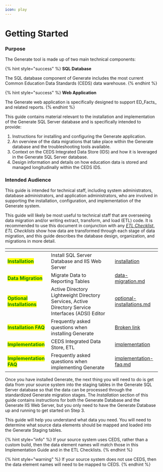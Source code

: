 ```yaml
---
icon: play
---
```


# Getting Started

### Purpose <a href="#toc108711235" id="toc108711235"></a>

The Generate tool is made up of two main technical components:

{% hint style="success" %}
**SQL Database**

The SQL database component of Generate includes the most current Common Education Data Standards (CEDS) data warehouse.
{% endhint %}

{% hint style="success" %}
**Web Application**

The Generate web application is specifically designed to support ED_Facts_ and related reports.
{% endhint %}

This guide contains material relevant to the installation and implementation of the Generate SQL Server database and is specifically intended to provide:

1. Instructions for installing and configuring the Generate application.
2. An overview of the data migrations that take place within the Generate database and the troubleshooting tools available.
3. Context on the CEDS Integrated Data Store (IDS) and how it is leveraged in the Generate SQL Server database.
4. Design information and details on how education data is stored and managed longitudinally within the CEDS IDS.

### Intended Audience <a href="#toc113451489" id="toc113451489"></a>

This guide is intended for technical staff, including system administrators, database administrators, and application administrators, who are involved in supporting the installation, configuration, and implementation of the Generate system.

This guide will likely be most useful to technical staff that are overseeing data migration and/or writing extract, transform, and load (ETL) code. It is recommended to use this document in conjunction with any [_ETL Checklist_.](https://ciidta.communities.ed.gov/#communities/pdc/documents/17074) _ETL Checklists_ show how data are transformed through each stage of data migration, and this guide describes the database design, organization, and migrations in more detail.

<table data-view="cards"><thead><tr><th></th><th></th><th></th><th data-hidden data-card-target data-type="content-ref"></th></tr></thead><tbody><tr><td><mark style="color:green;"><strong>Installation</strong></mark></td><td>Install SQL Server Database and IIS Web Server</td><td></td><td><a href="installation/">installation</a></td></tr><tr><td><mark style="color:green;"><strong>Data Migration</strong></mark></td><td>Migrate Data to Reporting Tables</td><td></td><td><a href="data-migration.md">data-migration.md</a></td></tr><tr><td><mark style="color:green;"><strong>Optional Installations</strong></mark></td><td>Active Directory Lightweight Directory Services, Active Directory Service Interfaces (ADSI) Editor</td><td></td><td><a href="installation/optional-installations.md">optional-installations.md</a></td></tr><tr><td><mark style="color:green;"><strong>Installation FAQ</strong></mark></td><td>Frequently asked questions when installing Generate</td><td></td><td><a href="broken-reference">Broken link</a></td></tr><tr><td><mark style="color:green;"><strong>Implementation</strong></mark></td><td>CEDS Integrated Data Store, ETL</td><td></td><td><a href="../start-guide/concepts/implementation/">implementation</a></td></tr><tr><td><mark style="color:green;"><strong>Implementation FAQ</strong></mark></td><td>Frequently asked questions when implementing Generate</td><td></td><td><a href="../start-guide/concepts/implementation/implementation-faq.md">implementation-faq.md</a></td></tr></tbody></table>

Once you have installed Generate, the next thing you will need to do is get data from your source system into the staging tables in the Generate SQL Server database so that the data can be processed through the standardized Generate migration stages. The _Installation_ section of this guide contains instructions for both the Generate Database and the Generate IIS Web Server, but you only need to have the Generate Database up and running to get started on Step 3.

This guide will help you understand what data you need. You will need to determine what source data elements should be mapped and loaded into the Generate Staging tables.&#x20;

{% hint style="info" %}
If your source system uses CEDS, rather than a custom build, then the data element names will match those in this Implementation Guide and in the ETL Checklists.
{% endhint %}

{% hint style="warning" %}
If your source system does not use CEDS, then the data element names will need to be mapped to CEDS.
{% endhint %}
